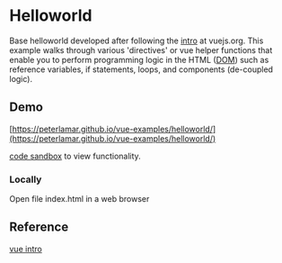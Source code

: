 # Helloworld

Base helloworld developed after following the [intro](https://vuejs.org/v2/guide/) at vuejs.org. This example
walks through various 'directives' or vue helper functions that enable you to
perform programming logic in the HTML ([DOM](https://developer.mozilla.org/en-US/docs/Web/API/Document_Object_Model)) such as reference variables, if
statements, loops, and components (de-coupled logic).

## Demo

[https://peterlamar.github.io/vue-examples/helloworld/](https://peterlamar.github.io/vue-examples/helloworld/)

[code sandbox](https://codesandbox.io/s/k3r57qnqz3) to view functionality.

### Locally

Open file index.html in a web browser

## Reference

[vue intro](https://vuejs.org/v2/guide/)
